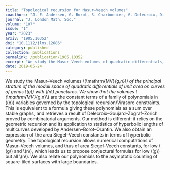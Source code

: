 ```yaml
---
title: "Topological recursion for Masur–Veech volumes"
coauthors: "J. E. Andersen, G. Borot, S. Charbonnier, V. Delecroix, D. Lewański, C. Wheeler"
journal: "J. London Math. Soc."
volume: "107"
issue: "1"
year: "2023"
arxiv: "1905.10352"
doi: "10.1112/jlms.12686"
category: published
collection: publications
permalink: /publication/1905.10352
excerpt: "We study the Masur–Veech volumes of quadratic differentials, showing they correspond to constant terms of polynomials determined by topological recursion/Virasoro constraints."
date: 2019-05-24
---
```


We study the Masur–Veech volumes \\(\mathrm{MV}_{g,n}\\) of the principal stratum of the moduli space of quadratic differentials of unit area on curves of genus \\(g\\) with \\(n\\) punctures. We show that the volumes \\(\mathrm{MV}_{g,n}\\) are the constant terms of a family of polynomials in \((n\)) variables governed by the topological recursion/Virasoro constraints. This is equivalent to a formula giving these polynomials as a sum over stable graphs, and retrieves a result of Delecroix–Goujard–Zograf–Zorich proved by combinatorial arguments. Our method is different: it relies on the geometric recursion and its application to statistics of hyperbolic lengths of multicurves developed by Andersen–Borot–Orantin. We also obtain an expression of the area Siegel–Veech constants in terms of hyperbolic geometry. The topological recursion allows numerical computations of Masur–Veech volumes, and thus of area Siegel–Veech constants, for low \\(g\\) and \\(n\\), which leads us to propose conjectural formulas for low \\(g\\) but all \\(n\\). We also relate our polynomials to the asymptotic counting of square-tiled surfaces with large boundaries.